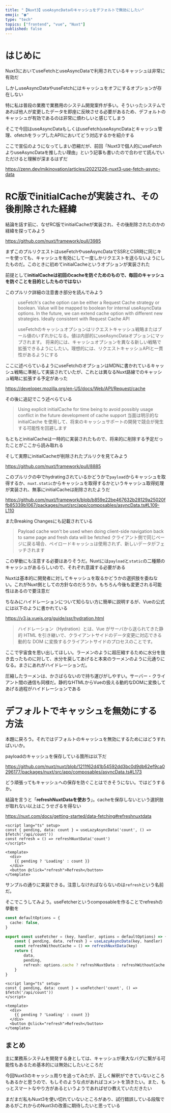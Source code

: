 ```yaml
---
title: "【Nuxt3】useAsyncDataのキャッシュをデフォルトで無効にしたい"
emoji: "🍀"
type: "tech"
topics: ["frontend", "vue", "Nuxt"]
published: false
---
```


# はじめに

Nuxt3においてuseFetchとuseAsyncDataで利用されているキャッシュは非常に有効だ

しかしuseAsyncDataやuseFetchにはキャッシュをオフにするオプションが存在しない

特に私は普段の業務で業務用のシステム開発案件が多い。そういったシステムであれば他人が変更したデータを即座に反映させる必要があるため、デフォルトのキャッシュが有効であるのは非常に煩わしいと感じてしまう

そこで今回はuseAsyncDataもしくはuseFetch(useAsyncDataとキャッシュ管理、ofetchをラップしたAPI)においてどう対応するかを紹介する

ここで宣伝のようになってしまい恐縮だが、前回「Nuxt3で個人的にuseFetchよりuseAsyncDataを推したい理由」という記事も書いたので合わせて読んでいただけると理解が深まるはずだ

https://zenn.dev/mikinovation/articles/20221226-nuxt3-use-fetch-async-data

# RC版でinitialCacheが実装され、その後削除された経緯

結論を話す前に、なぜRC版でinitialCacheが実装され、その後削除されたのかの経緯を探ってみよう

https://github.com/nuxt/framework/pull/3985

まずこのプルリクエストはuseFetchやuseAsyncDataでSSRとCSR時に同じキーを使っても、キャッシュを有効にして一度しかリクエストを送らないようにしたものだ。このときに初めてinitialCacheというオプションが実装された

前提として**initialCacheは初回のcacheを防ぐためのもので、毎回のキャッシュを防ぐことを目的としたものではない**

このプルリク詳細の注意書き部分を読んでみよう

> useFetch's cache option can be either a Request Cache strategy or boolean. Value will be mapped to boolean for internal useAsyncData  options.
> In the future, we can extend cache option with different new strategies. Ideally consistent with Request Cache API
> 
> useFetchのキャッシュオプションはリクエストキャッシュ戦略またはブール値のいずれかになる。値は内部的にuseAsyncDataオプションにマップされます。
> 将来的には、キャッシュオプションを異なる新しい戦略で拡張できるようにしたい。理想的には、リクエストキャッシュAPIと一貫性があるようにする

ここに述べらているようにuseFetchのオプションはMDNに書かれているキャッシュ戦略に準拠して実装されていたが、これとは異なるNuxt路線でのキャッシュ戦略に拡張する予定があった

https://developer.mozilla.org/en-US/docs/Web/API/Request/cache

その後に追記でこう述べらている

> Using explicit initialCache for time being to avoid possibly usage conflict in the future development of cache support
> 当面は明示的な initialCache を使用して、将来のキャッシュサポートの開発で競合が発生する可能性を回避します

もともとinitialCacheは一時的に実装されたもので、将来的に削除する予定だったことがここから読み取れる

そして実際にinitialCacheが削除されたプルリクを見てみよう

https://github.com/nuxt/framework/pull/8885

このプルリクの中でhydratingされているかどうかで`payload`からキャッシュを取得するか、`nuxt.static`からキャッシュを取得するかというキャッシュ取得処理が実装され、無事にinitialCacheは削除されたようだ

https://github.com/nuxt/framework/blob/b859e22be467632b28129a25020ffb85339b1067/packages/nuxt/src/app/composables/asyncData.ts#L109-L110

またBreaking Changesにも記載されている

> Payload cache won't be used when doing client-side navigation back to same page and fresh data will be fetched
> クライアント側で同じページに戻る場合、ペイロードキャッシュは使用されず、新しいデータがフェッチされます

この挙動にも注意する必要はありそうだ。Nuxtには`payload`と`static`の二種類のキャッシュがあるらしいので、それぞれ意識する必要がある

Nuxtは基本的に開発者に対してキャッシュを取るかどうかの選択肢を委ねない。これがNuxt側としての方針なのだろうか。もちろん今後も変更される可能性はあるので要注意だ

ちなみにハイドレーションについて知らない方に簡単に説明するが、Vueの公式には以下のように書かれている

https://v3.ja.vuejs.org/guide/ssr/hydration.html

> ハイドレーション（Hydration）とは、Vue がサーバから送られてきた静的 HTML を引き継いで、クライアントサイドのデータ変更に対応できる動的な DOM に変換するクライアントサイドのプロセスのことです。

ここで宇宙食を思い出してほしい。ラーメンのように超圧縮するために水分を抜き去ったものに対して、水分を戻してあげると本来のラーメンのように元通りになる。まさにあれがハイドレーションだ。

圧縮したラーメンは、かさばらないので持ち運びがしやすい。サーバー・クライアント間の通信も同様だ。静的なHTMLからVueの扱える動的なDOMに変換してあげる過程がハイドレーションである

# デフォルトでキャッシュを無効にする方法

本題に戻ろう。それではデフォルトのキャッシュを無効にするためにはどうすればいいか。

payloadのキャッシュを保存している箇所は以下だ

https://github.com/nuxt/nuxt/blob/1211f62d41b54592dd3bc0d9db62ef9ca0296177/packages/nuxt/src/app/composables/asyncData.ts#L173

どう頑張ってもキャッシュへの保存を防ぐことはできそうにない。ではどうするか。

結論を言うと「**refreshNuxtDataを使おう**」。cacheを保存しないという選択肢が取れない以上はこうせざるを得ない

https://nuxt.com/docs/getting-started/data-fetching#refreshnuxtdata

```vue
<script lang="ts" setup>
const { pending, data: count } = useLazyAsyncData('count', () => $fetch('/api/count'))
const refresh = () => refreshNuxtData('count')
</script>

<template>
  <div>
    {{ pending ? 'Loading' : count }}
  </div>
  <button @click="refresh">Refresh</button>
</template>
```

サンプルの通りに実装できる。注意しなければならないのは`refresh`という名前だ。

そこでこうしてみよう。useFetcherというcomposableを作ることでrefreshの挙動を

```ts
const defaultOptions = {
  cache: false,
}

export const useFetcher = (key, handler, options = defaultOptions) => {
    const { pending, data, refresh } = useLazyAsyncData(key, handler)
    const refreshWithoutCache = () => refreshNuxtData(key)
    return { 
        data, 
        pending, 
        refresh: options.cache ? refreshNuxtData : refreshWithoutCache
    }
}
```

```vue
<script lang="ts" setup>
const { pending, data: count } = useFetcher('count', () => $fetch('/api/count'))
</script>

<template>
  <div>
    {{ pending ? 'Loading' : count }}
  </div>
  <button @click="refresh">Refresh</button>
</template>
```



## まとめ

主に業務系システムを開発する身としては、キャッシュが重大なバグに繋がる可能性もあるため基本的には無効にしたいところだ

今回Nuxt3のキャッシュ周りを追ってみたが、正しく解釈ができていないところもあるかと思うので、もしそのような点があればコメントを頂きたい。また、もっとスマートなやり方があるというようであればぜひ教えていただきたい

まだまだ私もNuxt3を使い切れていないところがあり、試行錯誤している段階であるがこれからのNuxt3の改善に期待したいと思っている
